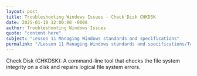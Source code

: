 ```yaml
---
layout: post
title: Troubleshooting Windows Issues - Check Disk CHKDSK
date: 2025-01-10 12:00:00 -0000
author: Troubleshooting Windows Issues
quote: "content here"
subject: "Lesson 11 Managing Windows standards and specifications"
permalink: "/Lesson 11 Managing Windows standards and specifications/Troubleshooting Windows Issues/Troubleshooting Windows Issues - Check Disk CHKDSK"
---
```


Check Disk (CHKDSK): A command-line tool that checks the file system integrity on a disk and repairs logical file system errors.
